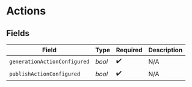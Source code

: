 # Actions


## Fields

| Field                        | Type                         | Required                     | Description                  |
| ---------------------------- | ---------------------------- | ---------------------------- | ---------------------------- |
| `generationActionConfigured` | *bool*                       | :heavy_check_mark:           | N/A                          |
| `publishActionConfigured`    | *bool*                       | :heavy_check_mark:           | N/A                          |